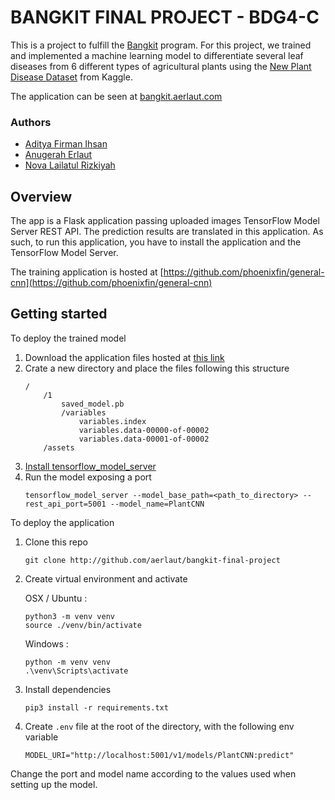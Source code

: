 # BANGKIT FINAL PROJECT - BDG4-C

This is a project to fulfill the [Bangkit](https://events.withgoogle.com/bangkit/) program. For this project, we trained and implemented a machine learning model to differentiate several leaf diseases from 6 different types of agricultural plants using the [New Plant Disease Dataset](https://www.kaggle.com/vipoooool/new-plant-diseases-dataset) from Kaggle.

The application can be seen at [bangkit.aerlaut.com](https://bangkit.aerlaut.com/)

### Authors

- [Aditya Firman Ihsan](https://github.com/phoenixfin)
- [Anugerah Erlaut](https://github.com/aerlaut)
- [Nova Lailatul Rizkiyah](https://github.com/novarizkiyah)

## Overview

The app is a Flask application passing uploaded images TensorFlow Model Server REST API. The prediction results are translated in this application. As such, to run this application, you have to install the application and the TensorFlow Model Server.

The training application is hosted at [https://github.com/phoenixfin/general-cnn](https://github.com/phoenixfin/general-cnn)

## Getting started

To deploy the trained model

1. Download the application files hosted at [this link](https://drive.google.com/drive/folders/11rtpBg7or2BfYXnYidRFYAGdxFCE4VE8?usp=sharing)
2. Crate a new directory and place the files following this structure
   ```
   /
       /1
           saved_model.pb
           /variables
               variables.index
               variables.data-00000-of-00002
               variables.data-00001-of-00002
       /assets
   ```
3. [Install tensorflow_model_server](https://www.tensorflow.org/tfx/serving/setup)
4. Run the model exposing a port
   ```
   tensorflow_model_server --model_base_path=<path_to_directory> --rest_api_port=5001 --model_name=PlantCNN
   ```

To deploy the application

1. Clone this repo

   ```
   git clone http://github.com/aerlaut/bangkit-final-project
   ```

2. Create virtual environment and activate

   OSX / Ubuntu :

   ```
   python3 -m venv venv
   source ./venv/bin/activate
   ```

   Windows :

   ```
   python -m venv venv
   .\venv\Scripts\activate
   ```

3. Install dependencies

   ```
   pip3 install -r requirements.txt
   ```

4. Create `.env` file at the root of the directory, with the following env variable

   ```
   MODEL_URI="http://localhost:5001/v1/models/PlantCNN:predict"
   ```

Change the port and model name according to the values used when setting up the model.
